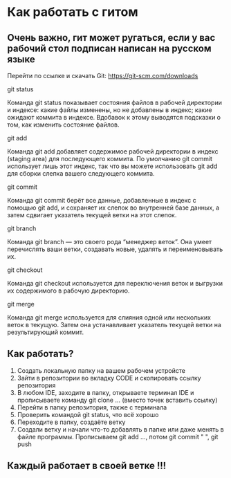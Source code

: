 # Как работать с гитом
## Очень важно, гит может ругаться, если у вас рабочий стол подписан написан на русском языке
Перейти по ссылке и скачать Git: https://git-scm.com/downloads

git status

Команда git status показывает состояния файлов в рабочей директории и индексе: какие файлы изменены, но не добавлены в индекс; какие ожидают коммита в индексе. Вдобавок к этому выводятся подсказки о том, как изменить состояние файлов.

git add

Команда git add добавляет содержимое рабочей директории в индекс (staging area) для последующего коммита. По умолчанию git commit использует лишь этот индекс, так что вы можете использовать git add для сборки слепка вашего следующего коммита.

git commit

Команда git commit берёт все данные, добавленные в индекс с помощью git add, и сохраняет их слепок во внутренней базе данных, а затем сдвигает указатель текущей ветки на этот слепок.

git branch

Команда git branch — это своего рода “менеджер веток”. Она умеет перечислять ваши ветки, создавать новые, удалять и переименовывать их.

git checkout

Команда git checkout используется для переключения веток и выгрузки их содержимого в рабочую директорию.

git merge

Команда git merge используется для слияния одной или нескольких веток в текущую. Затем она устанавливает указатель текущей ветки на результирующий коммит.

## Как работать?

1. Создать локальную папку на вашем рабочем устройсте
2. Зайти в репозитории во вкладку CODE и скопировать ссылку репозитория
3. В любом IDE, заходите в папку, открываете терминал IDE и прописываете команду git clone ... (вместо точек вставить ссылку)
4. Перейти в папку репозитория, также с терминала
5. Проверить командой git status, что всё хорошо
6. Переходите в папку, создаёте ветку
7. Создали ветку и начали что-то добавлять в папке или даже менять в файле программы. Прописываем git add ..., потом git commit " ", git push 

## Каждый работает в своей ветке !!!
